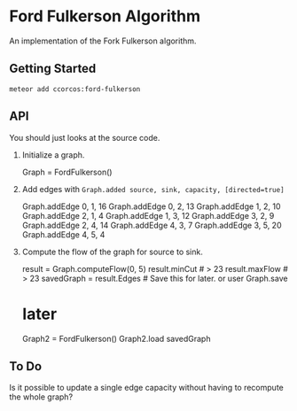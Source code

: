 # Ford Fulkerson Algorithm

An implementation of the Fork Fulkerson algorithm.

## Getting Started

    meteor add ccorcos:ford-fulkerson

## API

You should just looks at the source code.

1. Initialize a graph.

    Graph = FordFulkerson()

2. Add edges with `Graph.added source, sink, capacity, [directed=true]`
    
    Graph.addEdge 0, 1, 16
    Graph.addEdge 0, 2, 13
    Graph.addEdge 1, 2, 10
    Graph.addEdge 2, 1, 4
    Graph.addEdge 1, 3, 12
    Graph.addEdge 3, 2, 9
    Graph.addEdge 2, 4, 14
    Graph.addEdge 4, 3, 7
    Graph.addEdge 3, 5, 20
    Graph.addEdge 4, 5, 4

3. Compute the flow of the graph for source to sink.

    result = Graph.computeFlow(0, 5)
    result.minCut # > 23
    result.maxFlow # > 23
    savedGraph = result.Edges # Save this for later. or user Graph.save

    # later
    Graph2 = FordFulkerson()
    Graph2.load savedGraph

## To Do

Is it possible to update a single edge capacity without having to recompute the whole graph?